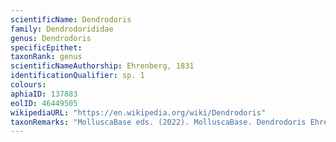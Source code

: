 ```yaml
---
scientificName: Dendrodoris
family: Dendrodorididae
genus: Dendrodoris
specificEpithet: 
taxonRank: genus
scientificNameAuthorship: Ehrenberg, 1831
identificationQualifier: sp. 1
colours:
aphiaID: 137883
eolID: 46449505
wikipediaURL: "https://en.wikipedia.org/wiki/Dendrodoris"
taxonRemarks: "MolluscaBase eds. (2022). MolluscaBase. Dendrodoris Ehrenberg, 1831. Accessed through: World Register of Marine Species at: https://www.marinespecies.org/aphia.php?p=taxdetails&id=137883 on 2022-02-24"
---
```

